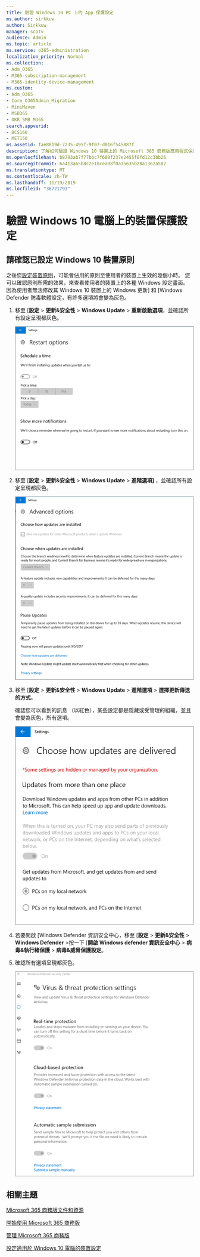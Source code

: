 ```yaml
---
title: 驗證 Windows 10 PC 上的 App 保護設定
ms.author: sirkkuw
author: Sirkkuw
manager: scotv
audience: Admin
ms.topic: article
ms.service: o365-administration
localization_priority: Normal
ms.collection:
- Adm_O365
- M365-subscription-management
- M365-identity-device-management
ms.custom:
- Adm_O365
- Core_O365Admin_Migration
- MiniMaven
- MSB365
- OKR_SMB_M365
search.appverid:
- BCS160
- MET150
ms.assetid: fae8819d-7235-495f-9f07-d016f545887f
description: 了解如何驗證 Windows 10 裝置上的 Microsoft 365 商務版應用程式保護設定。
ms.openlocfilehash: b8793ab7f77bbc7f608f237e2455f6fd12c3bb26
ms.sourcegitcommit: 6a413a65b8c2e10cea08f0a15635b28a1362a582
ms.translationtype: MT
ms.contentlocale: zh-TW
ms.lasthandoff: 11/19/2019
ms.locfileid: "38721793"
---
```

# <a name="validate-device-protection-settings-on-windows-10-pcs"></a>驗證 Windows 10 電腦上的裝置保護設定

## <a name="verify-that-windows-10-device-policies-are-set"></a>請確認已設定 Windows 10 裝置原則

之後您[設定裝置原則](protection-settings-for-windows-10-pcs.md)，可能會佔用的原則至使用者的裝置上生效的幾個小時。 您可以確認原則所需的效果，來查看使用者的裝置上的各種 Windows 設定畫面。 因為使用者無法修改其 Windows 10 裝置上的 Windows 更新] 和 [Windows Defender 防毒軟體設定，有許多選項將會變為灰色。
  
1. 移至 [**設定** \> **更新&amp;安全性** \> **Windows Update** \> **重新啟動選項**，並確認所有設定呈現都灰色。 
    
    ![重新啟動的所有選項會都變為灰色。](media/31308da9-18b0-47c5-bbf6-d5fa6747c376.png)
  
2. 移至 [**設定** \> **更新&amp;安全性** \> **Windows Update** \> **進階選項]** ，並確認所有設定呈現都灰色。 
    
    ![Windows Advanced 更新選項所有會變為灰色。](media/049cf281-d503-4be9-898b-c0a3286c7fc2.png)
  
3. 移至 [**設定** \> **更新&amp;安全性** \> **Windows Update** \> **進階選項** \> **選擇更新傳送的方式**。
    
    確認您可以看到的訊息 （以紅色），某些設定都是隱藏或受管理的組織，並且會變為灰色，所有選項。
    
    ![選擇 [更新傳送的方式設定都是隱藏或由組織管理] 頁面上會指示。](media/6b3e37c5-da41-4afd-9983-b4f406216b59.png)
  
4. 若要開啟 [Windows Defender 資訊安全中心，移至 [**設定** \> **更新&amp;安全性** \> **Windows Defender** \>按一下 [**開啟 Windows defender 資訊安全中心** \> **病毒&amp;執行緒保護** \> **病毒&amp;威脅保護設定**。 
    
5. 確認所有選項呈現都灰色。 
    
    ![病毒和威脅保護設定會變為灰色。](media/9ca68d40-a5d9-49d7-92a4-c581688b5926.png)
  
## <a name="related-topics"></a>相關主題

[Microsoft 365 商務版文件和資源](https://go.microsoft.com/fwlink/p/?linkid=853701)
  
[開始使用 Microsoft 365 商務版](microsoft-365-business-overview.md)
  
[管理 Microsoft 365 商務版](manage.md)
  
[設定適用於 Windows 10 電腦的裝置設定](protection-settings-for-windows-10-pcs.md)
  

